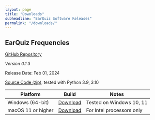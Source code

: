 ```yaml
---
layout: page
title: "Downloads"
subheadline: "EarQuiz Software Releases"
permalink: "/downloads/"
---
```


## EarQuiz Frequencies

[GitHub Repository](https://github.com/Gdalik/EarQuiz_Frequencies)

*Version 0.1.3*

Release Date: Feb 01, 2024

[Source Code (zip)](): tested with Python 3.9, 3.10

| Platform | Build | Notes                       |
|----------|-------|-----------------------------|
|Windows (64-bit) | [Download]() | Tested on Windows 10, 11    |
| macOS 11 or higher | [Download]() | For Intel processors only   |